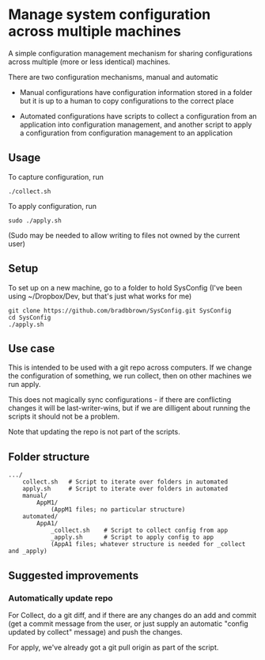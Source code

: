 # Manage system configuration across multiple machines

A simple configuration management mechanism for sharing configurations
across multiple (more or less identical) machines.

There are two configuration mechanisms, manual and automatic

- Manual configurations have configuration information stored in a 
  folder but it is up to a human to copy configurations to the 
  correct place

- Automated configurations have scripts to collect a configuration
  from an application into configuration management, and another
  script to apply a configuration from configuration management
  to an application


## Usage

To capture configuration, run

    ./collect.sh

To apply configuration, run

    sudo ./apply.sh

(Sudo may be needed to allow writing to files not owned by the current user)


## Setup

To set up on a new machine, go to a folder to hold SysConfig
(I've been using ~/Dropbox/Dev, but that's just what works for me)

```
git clone https://github.com/bradbbrown/SysConfig.git SysConfig
cd SysConfig
./apply.sh
```


## Use case

This is intended to be used with a git repo across computers.  If we change
the configuration of something, we run collect, then on other machines we run
apply.  

This does not magically sync configurations - if there are conflicting changes
it will be last-writer-wins, but if we are dilligent about running the scripts it 
should not be a problem.

Note that updating the repo is not part of the scripts.


## Folder structure

```
.../
    collect.sh   # Script to iterate over folders in automated
    apply.sh     # Script to iterate over folders in automated
    manual/
        AppM1/
            (AppM1 files; no particular structure)
    automated/
        AppA1/
            _collect.sh    # Script to collect config from app
            _apply.sh      # Script to apply config to app
            (AppA1 files; whatever structure is needed for _collect and _apply)
```


## Suggested improvements

### Automatically update repo

For Collect, do a git diff, and if there are any changes do an add and commit
(get a commit message from the user, or just supply an automatic "config updated
by collect" message) and push the changes.

For apply, we've already got a git pull origin as part of the script.

